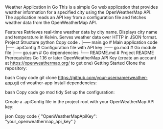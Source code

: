 Weather Application in Go
This is a simple Go web application that provides weather information for a specified city using the OpenWeatherMap API. The application reads an API key from a configuration file and fetches weather data from the OpenWeatherMap API.

Features
Retrieves real-time weather data by city name.
Displays city name and temperature in Kelvin.
Serves weather data over HTTP in JSON format.
Project Structure
python
Copy code
.
├── main.go                   # Main application code
├── .apiConfig                # Configuration file with API key
├── go.mod                    # Go module file
├── go.sum                    # Go dependencies
└── README.md                 # Project README
Prerequisites
Go 1.16 or later
OpenWeatherMap API Key (create an account at https://openweathermap.org/ to get one)
Getting Started
Clone the repository:

bash
Copy code
git clone https://github.com/your-username/weather-app.git
cd weather-app
Install dependencies:

bash
Copy code
go mod tidy
Set up the configuration:

Create a .apiConfig file in the project root with your OpenWeatherMap API key:

json
Copy code
{
    "OpenWeatherMapApiKey": "your_openweathermap_api_key"
}
